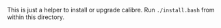 
This is just a helper to install or upgrade calibre.
Run `./install.bash` from within this directory.

